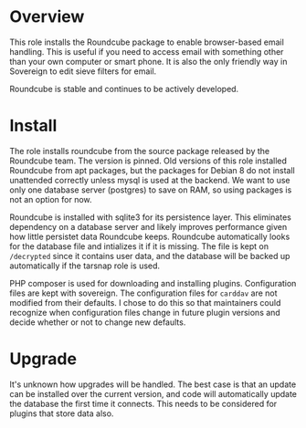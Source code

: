 # Overview

This role installs the Roundcube package to enable browser-based email handling. This is useful if you need to access email with something other than your own computer or smart phone.  It is also the only friendly way in Sovereign to edit sieve filters for email.

Roundcube is stable and continues to be actively developed.

# Install

The role installs roundcube from the source package released by the Roundcube team.  The version is pinned.  Old versions of this role installed Roundcube from apt packages, but the packages for Debian 8 do not install unattended correctly unless mysql is used at the backend.  We want to use only one database server (postgres) to save on RAM, so using packages is not an option for now.

Roundcube is installed with sqlite3 for its persistence layer.  This eliminates dependency on a database server and likely improves performance given how little persistet data Roundcube keeps.  Roundcube automatically looks for the database file and intializes it if it is missing.  The file is kept on `/decrypted` since it contains user data, and the database will be backed up automatically if the tarsnap role is used.

PHP composer is used for downloading and installing plugins.  Configuration files are kept with sovereign.  The configuration files for `carddav` are not modified from their defaults.  I chose to do this so that maintainers could recognize when configuration files change in future plugin versions and decide whether or not to change new defaults.

# Upgrade

It's unknown how upgrades will be handled.  The best case is that an update can be installed over the current version, and code will automatically update the database the first time it connects.  This needs to be considered for plugins that store data also.
